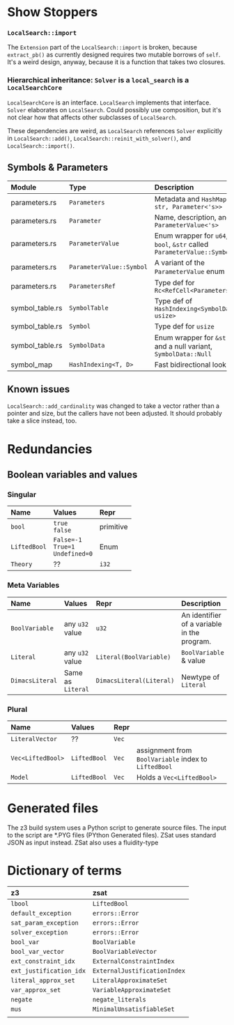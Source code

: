 # Show Stoppers

###  `LocalSearch::import`

The `Extension` part of the `LocalSearch::import` is broken, because `extract_pb()` as currently designed requires two mutable borrows of `self`. It's a weird design, anyway, because it is a function that takes two closures. 

### Hierarchical inheritance: `Solver` is a `local_search` is a `LocalSearchCore`

`LocalSearchCore` is an interface. `LocalSearch` implements that interface. `Solver` elaborates on `LocalSearch`. Could possibly use composition, but it's not clear how that affects other subclasses of `LocalSearch`. 

These dependencies are weird, as `LocalSearch` references `Solver` explicitly in `LocalSearch::add()`, `LocalSearch::reinit_with_solver()`,  and `LocalSearch::import()`.

## Symbols & Parameters

| Module          | Type                     | Description                                                                   |
|:----------------|:-------------------------|:------------------------------------------------------------------------------|
| parameters.rs   | `Parameters`             | Metadata and `HashMap<&'s str, Parameter<'s>>`                                |
| parameters.rs   | `Parameter`              | Name, description, and `ParameterValue<'s>`                                   |
| parameters.rs   | `ParameterValue`         | Enum wrapper for `u64`, `f64`, `bool`, `&str` called `ParameterValue::Symbol` |
| parameters.rs   | `ParameterValue::Symbol` | A variant of the `ParameterValue` enum                                        |
| parameters.rs   | `ParametersRef`          | Type def for `Rc<RefCell<Parameters<'s>>>`                                    |
| symbol_table.rs | `SymbolTable`            | Type def of `HashIndexing<SymbolData<'s>, usize>`                             |
| symbol_table.rs | `Symbol`                 | Type def for `usize`                                                          |
| symbol_table.rs | `SymbolData`             | Enum wrapper for `&str`, `i64`, and a null variant, `SymbolData::Null`        |
| symbol_map      | `HashIndexing<T, D>`     | Fast bidirectional lookup                                                     |

## Known issues

`LocalSearch::add_cardinality` was changed to take a vector rather than a pointer and size, but the callers have not been adjusted. It should probably take a slice instead, too.



# Redundancies

## Boolean variables and values

### Singular

| Name         | Values                                  | Repr      |
|:-------------|:----------------------------------------|:----------|
| `bool`       | `true`<br>`false`                       | primitive |
| `LiftedBool` | `False=-1`<br>`True=1`<br>`Undefined=0` | Enum      |
| `Theory`     | ??                                      | `i32`     |

### Meta Variables

| Name            | Values            | Repr                     | Description                                 |
|:----------------|:------------------|:-------------------------|:--------------------------------------------|
| `BoolVariable`  | any `u32` value   | `u32`                    | An identifier of a variable in the program. |
| `Literal`       | any `u32` value   | `Literal(BoolVariable)`  | `BoolVariable` & value                      |
| `DimacsLiteral` | Same as `Literal` | `DimacsLiteral(Literal)` | Newtype of `Literal`                        |

### Plural


| Name              | Values       | Repr  |                                                      |
|:------------------|:-------------|:------|:-----------------------------------------------------|
| `LiteralVector`   | ??           | `Vec` |                                                      |
| `Vec<LiftedBool>` | `LiftedBool` | `Vec` | assignment from `BoolVariable` index to `LiftedBool` |
| `Model`           | `LiftedBool` | `Vec` | Holds a `Vec<LiftedBool>`                            |


# Generated files

The z3 build system uses a Python script to generate source files. The input to the script are *.PYG
files (PYthon Generated files). ZSat uses standard JSON as input instead. ZSat also uses a
fluidity-type


# Dictionary of terms

| z3                      | zsat                         |
|:------------------------|:-----------------------------|
| `lbool`                 | `LiftedBool`                 |
| `default_exception`     | `errors::Error`              |
| `sat_param_exception`   | `errors::Error`              |
| `solver_exception`      | `errors::Error`              |
| `bool_var`              | `BoolVariable`               |
| `bool_var_vector`       | `BoolVariableVector`         |
| `ext_constraint_idx`    | `ExternalConstraintIndex`    |
| `ext_justification_idx` | `ExternalJustificationIndex` |
| `literal_approx_set`    | `LiteralApproximateSet`      |
| `var_approx_set`        | `VariableApproximateSet`     |
| `negate`                | `negate_literals`            |
| `mus`                   | `MinimalUnsatisfiableSet`    |
|                         |                              |

